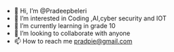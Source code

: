 - 👋 Hi, I’m @Pradeepbeleri
- 👀 I’m interested in Coding ,AI,cyber security and IOT
- 🌱 I’m currently learning in grade 10
- 💞️ I’m looking to collaborate with anyone 
- 📫 How to reach me pradpie@gmail.com

